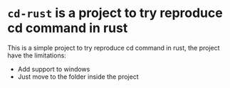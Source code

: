 # `cd-rust` is a project to try reproduce cd command in rust

This is a simple project to try reproduce cd command in rust, the project have the limitations:

- Add support to windows
- Just move to the folder inside the project

